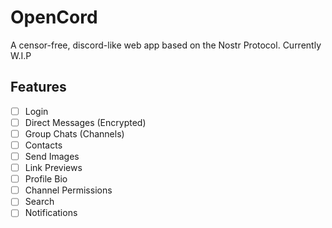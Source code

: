 # OpenCord

A censor-free, discord-like web app based on the Nostr Protocol.
Currently W.I.P

## Features

- [ ] Login
- [ ] Direct Messages (Encrypted)
- [ ] Group Chats (Channels)
- [ ] Contacts
- [ ] Send Images
- [ ] Link Previews
- [ ] Profile Bio
- [ ] Channel Permissions
- [ ] Search
- [ ] Notifications
